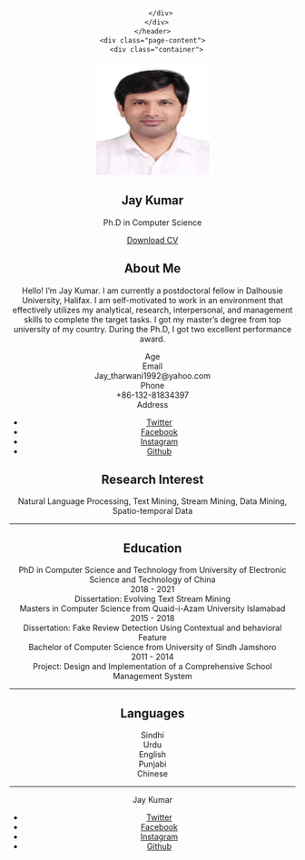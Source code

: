 <!DOCTYPE html>
<html lang="en-US">
  <head>
    <meta charset="UTF-8">
    <meta http-equiv="X-UA-Compatible" content="IE=edge">
    <meta name="viewport" content="width=device-width, initial-scale=1">
    <title>Jay</title>
    <link rel="preconnect" href="https://fonts.gstatic.com" crossorigin="crossorigin"/>
    <link rel="preload" as="style" href="https://fonts.googleapis.com/css2?family=Poppins:wght@600&amp;family=Roboto:wght@300;400;500;700&amp;display=swap"/>
    <link rel="stylesheet" href="https://fonts.googleapis.com/css2?family=Poppins:wght@600&amp;family=Roboto:wght@300;400;500;700&amp;display=swap" media="print" onload="this.media='all'"/>
    <noscript>
      <link rel="stylesheet" href="https://fonts.googleapis.com/css2?family=Poppins:wght@600&amp;family=Roboto:wght@300;400;500;700&amp;display=swap"/>
    </noscript>
    <link href="css/font-awesome/css/all.min.css?ver=1.2.0" rel="stylesheet">
    <link href="css/bootstrap.min.css?ver=1.2.0" rel="stylesheet">
    <link href="css/aos.css?ver=1.2.0" rel="stylesheet">
    <link href="css/main.css?ver=1.2.0" rel="stylesheet">
    <noscript>
      <style type="text/css">
        [data-aos] {
            opacity: 1 !important;
            transform: translate(0) scale(1) !important;
        }
      </style>
    </noscript>
  </head>
  <body id="top">
    <header class="d-print-none">
      <div class="container text-center text-lg-left">
        <div class="py-3 clearfix">
          
        </div>
      </div>
    </header>
    <div class="page-content">
      <div class="container">
<div class="cover shadow-lg bg-white">
  <div class="cover-bg p-3 p-lg-4 text-white">
    <div class="row">
      <div class="col-lg-4 col-md-5">
        <div class="avatar hover-effect bg-white shadow-sm p-1"><img src="images/avatar.jpg" width="200" height="200"/></div>
      </div>
      <div class="col-lg-8 col-md-7 text-center text-md-start">
        <h2 class="h1 mt-2" data-aos="fade-left" data-aos-delay="0">Jay Kumar</h2>
        <p data-aos="fade-left" data-aos-delay="100">Ph.D in Computer Science</p>
        <div class="d-print-none" data-aos="fade-left" data-aos-delay="200"><a class="btn btn-light text-dark shadow-sm mt-1 me-1" href="https://drive.google.com/file/d/1ksfXT8zVedsMBoppyREGwufL5GKbX1WX/view?usp=sharing" target="_blank">Download CV</a></div>
      </div>
    </div>
  </div>
  <div class="about-section pt-4 px-3 px-lg-4 mt-1">
    <div class="row">
      <div class="col-md-6">
        <h2 class="h3 mb-3">About Me</h2>
        <p>Hello! I’m Jay Kumar. I am currently a postdoctoral fellow in Dalhousie University, Halifax. I am self-motivated to work in an environment that effectively utilizes my analytical, research, interpersonal, and management skills to complete the target tasks. I got my master’s degree from top university of my country. During the Ph.D, I got two excellent performance award.</p>
      </div>
      <div class="col-md-5 offset-md-1">
        <div class="row mt-2">
          <div class="col-sm-4">
            <div class="pb-1">Age</div>
          </div>
          <div class="col-sm-8">
            <div class="pb-1 text-secondary" id="age-div">  </div>
          </div>
          <div class="col-sm-4">
            <div class="pb-1">Email</div>
          </div>
          <div class="col-sm-8">
            <div class="pb-1 text-secondary">Jay_tharwani1992@yahoo.com</div>
          </div>
          <div class="col-sm-4">
            <div class="pb-1">Phone</div>
          </div>
          <div class="col-sm-8">
            <div class="pb-1 text-secondary">+86-132-81834397</div>
          </div>
          <div class="col-sm-4">
            <div class="pb-1">Address</div>
          </div>
          <div class="col-sm-8">
            <div class="pb-1 text-secondary">
            <ul class="nav justify-content-left">
                <li class="nav-item"><a class="nav-link" href="https://twitter.com/jaykthar" title="Twitter"><i class="fab fa-twitter"></i><span class="menu-title sr-only">Twitter</span></a>
                </li>
                <li class="nav-item"><a class="nav-link" href="https://www.facebook.com/jaykthar/" title="Facebook"><i class="fab fa-facebook"></i><span class="menu-title sr-only">Facebook</span></a>
                </li>
                <li class="nav-item"><a class="nav-link" href="https://scholar.google.com/citations?user=2gkmCaYAAAAJ&hl=en" title="Instagram"><i class="fab fa-google"></i><span class="menu-title sr-only">Instagram</span></a>
                </li>
                <li class="nav-item"><a class="nav-link" href="https://github.com/JayKumarr" title="Github"><i class="fab fa-github"></i><span class="menu-title sr-only">Github</span></a>
                </li>
              </ul>
            </div>
          </div>
        </div>
      </div>
    </div>
    <div class="row">
      <div class="col-md-6">
        <h2 class="h3 mb-3">Research Interest</h2>
        <p>Natural Language Processing, Text Mining, Stream Mining, Data Mining, Spatio-temporal Data</p>
      </div>
    </div>
  </div>
  <hr class="d-print-none"/>
  <div class="page-break"></div>
  <div class="education-section px-3 px-lg-4 pb-4">
    <h2 class="h3 mb-4">Education</h2>
    <div class="timeline">
      <div class="timeline-card timeline-card-success card shadow-sm">
        <div class="card-body">
          <div class="h5 mb-1">PhD in Computer Science and Technology <span class="text-muted h6">from University of Electronic Science and Technology of China</span></div>
          <div class="text-muted text-small mb-2">2018 - 2021</div>
          <div>Dissertation: Evolving Text Stream Mining</div>
        </div>
      </div>
      <div class="timeline-card timeline-card-success card shadow-sm">
        <div class="card-body">
          <div class="h5 mb-1">Masters in Computer Science <span class="text-muted h6">from Quaid-i-Azam University Islamabad</span></div>
          <div class="text-muted text-small mb-2">2015 - 2018</div>
          <div>Dissertation: Fake Review Detection Using Contextual and behavioral Feature</div>
        </div>
      </div>
      <div class="timeline-card timeline-card-success card shadow-sm">
        <div class="card-body">
          <div class="h5 mb-1">Bachelor of Computer Science <span class="text-muted h6">from University of Sindh Jamshoro</span></div>
          <div class="text-muted text-small mb-2">2011 - 2014</div>
          <div>Project: Design and Implementation of a Comprehensive School Management System</div>
        </div>
      </div>
    </div>
  </div>
  
  <hr class="d-print-none"/>
  <div class="skills-section px-3 px-lg-4">
    <h2 class="h3 mb-3">Languages</h2>
    <div class="row">
      <div class="col-md-6">
        <div class="mb-2"><span>Sindhi</span>
          <div class="progress my-1">
            <div class="progress-bar bg-primary" role="progressbar" data-aos="zoom-in-right" data-aos-delay="100" data-aos-anchor=".skills-section" style="width: 100%" aria-valuenow="90" aria-valuemin="0" aria-valuemax="100"></div>
          </div>
        </div>
        <div class="mb-2"><span>Urdu</span>
          <div class="progress my-1">
            <div class="progress-bar bg-primary" role="progressbar" data-aos="zoom-in-right" data-aos-delay="200" data-aos-anchor=".skills-section" style="width: 70%" aria-valuenow="85" aria-valuemin="0" aria-valuemax="100"></div>
          </div>
        </div>
        <div class="mb-2"><span>English</span>
          <div class="progress my-1">
            <div class="progress-bar bg-primary" role="progressbar" data-aos="zoom-in-right" data-aos-delay="300" data-aos-anchor=".skills-section" style="width: 80%" aria-valuenow="75" aria-valuemin="0" aria-valuemax="100"></div>
          </div>
        </div>
      </div>
      <div class="col-md-6">
        <div class="mb-2"><span>Punjabi</span>
          <div class="progress my-1">
            <div class="progress-bar bg-success" role="progressbar" data-aos="zoom-in-right" data-aos-delay="400" data-aos-anchor=".skills-section" style="width: 60%" aria-valuenow="90" aria-valuemin="0" aria-valuemax="100"></div>
          </div>
        </div>
        <div class="mb-2"><span>Chinese</span>
          <div class="progress my-1">
            <div class="progress-bar bg-success" role="progressbar" data-aos="zoom-in-right" data-aos-delay="600" data-aos-anchor=".skills-section" style="width: 15%" aria-valuenow="75" aria-valuemin="0" aria-valuemax="100"></div>
          </div>
        </div>
      </div>
    </div>
  </div>
<!--   <hr class="d-print-none"/>
  <div class="work-experience-section px-3 px-lg-4">
    <h2 class="h3 mb-4">Work Experience</h2>
    <div class="timeline">
      <div class="timeline-card timeline-card-primary card shadow-sm">
        <div class="card-body">
          <div class="h5 mb-1">Frontend Developer <span class="text-muted h6">at Creative Agency</span></div>
          <div class="text-muted text-small mb-2">May, 2015 - Present</div>
          <div>Leverage agile frameworks to provide a robust synopsis for high level overviews. Iterative approaches to corporate strategy foster collaborative thinking to further the overall value proposition.</div>
        </div>
      </div>
      <div class="timeline-card timeline-card-primary card shadow-sm">
        <div class="card-body">
          <div class="h5 mb-1">Graphic Designer <span class="text-muted h6">at Design Studio</span></div>
          <div class="text-muted text-small mb-2">June, 2013 - May, 2015</div>
          <div>Override the digital divide with additional clickthroughs from DevOps. Nanotechnology immersion along the information highway will close the loop on focusing solely on the bottom line.</div>
        </div>
      </div>
      <div class="timeline-card timeline-card-primary card shadow-sm">
        <div class="card-body">
          <div class="h5 mb-1">Junior Web Developer <span class="text-muted h6">at Indie Studio</span></div>
          <div class="text-muted text-small mb-2">Jan, 2011 - May, 2013</div>
          <div>User generated content in real-time will have multiple touchpoints for offshoring. Organically grow the holistic world view of disruptive innovation via workplace diversity and empowerment.</div>
        </div>
      </div>
    </div>
  </div> -->
  
  <hr class="d-print-none"/>
  
</div></div>
    </div>
    <footer class="pt-4 pb-4 text-muted text-center d-print-none">
      <div class="container">
        <div class="my-3">
          <div class="h4">Jay Kumar</div>
          <div class="footer-nav">
            <nav role="navigation">
              <ul class="nav justify-content-center">
                <li class="nav-item"><a class="nav-link" href="https://twitter.com/jaykthar" title="Twitter"><i class="fab fa-twitter"></i><span class="menu-title sr-only">Twitter</span></a>
                </li>
                <li class="nav-item"><a class="nav-link" href="https://www.facebook.com/jaykthar/" title="Facebook"><i class="fab fa-facebook"></i><span class="menu-title sr-only">Facebook</span></a>
                </li>
                <li class="nav-item"><a class="nav-link" href="https://scholar.google.com/citations?user=2gkmCaYAAAAJ&hl=en" title="Instagram"><i class="fab fa-google"></i><span class="menu-title sr-only">Instagram</span></a>
                </li>
                <li class="nav-item"><a class="nav-link" href="https://github.com/JayKumarr" title="Github"><i class="fab fa-github"></i><span class="menu-title sr-only">Github</span></a>
                </li>
              </ul>
            </nav>
          </div>
        </div>
<!--         <div class="text-small">
          <div class="mb-1">&copy; Right Resume. All rights reserved.</div>
          <div>Design - <a href="https://templateflip.com/" target="_blank">TemplateFlip</a></div>
        </div> -->
      </div>
    </footer>
    <script src="scripts/bootstrap.bundle.min.js?ver=1.2.0"></script>
    <script src="scripts/aos.js?ver=1.2.0"></script>
    <script src="scripts/main.js?ver=1.2.0"></script>
  </body>
    	<script type="text/javascript">
		var today = new Date();
		var age = today.getFullYear() - 1992;
		document.getElementById("age-div").innerHTML = age;
	</script>
</html>
